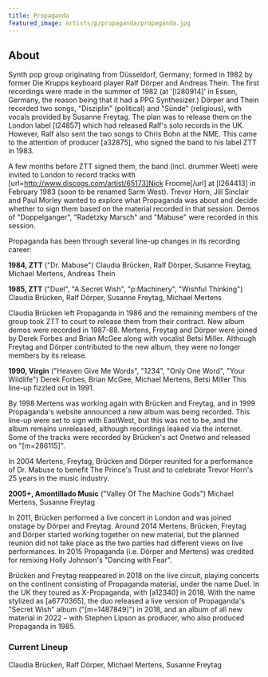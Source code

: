 ```yaml
---
title: Propaganda
featured_image: artists/p/propaganda/propaganda.jpg
---
```

## About

Synth pop group originating from Düsseldorf, Germany; formed in 1982 by former Die Krupps keyboard player Ralf Dörper and Andreas Thein. The first recordings were made in the summer of 1982 (at '[l280914]' in Essen, Germany, the reason being that it had a PPG Synthesizer.) Dörper and Thein recorded two songs, "Disziplin" (political) and "Sünde" (religious), with vocals provided by Susanne Freytag. The plan was to release them on the London label [l24857] which had released Ralf's solo records in the UK. However, Ralf also sent the two songs to Chris Bohn at the NME. This came to the attention of producer [a32875], who signed the band to his label ZTT in 1983.

A few months before ZTT signed them, the band (incl. drummer Weet) were invited to London to record tracks with [url=http://www.discogs.com/artist/65173]Nick Froome[/url] at [l264413] in February 1983 (soon to be renamed Sarm West). Trevor Horn, Jill Sinclair and Paul Morley wanted to explore what Propaganda was about and decide whether to sign them based on the material recorded in that session. Demos of "Doppelganger", "Radetzky Marsch" and "Mabuse" were recorded in this session.

Propaganda has been through several line-up changes in its recording career:

**1984, ZTT** ("Dr. Mabuse")
Claudia Brücken, Ralf Dörper, Susanne Freytag, Michael Mertens, Andreas Thein

**1985, ZTT** ("Duel", "A Secret Wish", "p:Machinery", "Wishful Thinking")
Claudia Brücken, Ralf Dörper, Susanne Freytag, Michael Mertens

Claudia Brücken left Propaganda in 1986 and the remaining members of the group took ZTT to court to release them from their contract. New album demos were recorded in 1987-88. Mertens, Freytag and Dörper were joined by Derek Forbes and Brian McGee along with vocalist Betsi Miller. Although Freytag and Dörper contributed to the new album, they were no longer members by its release.

**1990, Virgin** ("Heaven Give Me Words", "1234", "Only One Word", "Your Wildlife")
Derek Forbes, Brian McGee, Michael Mertens, Betsi Miller
This line-up fizzled out in 1991. 

By 1998 Mertens was working again with Brücken and Freytag, and in 1999 Propaganda's website announced a new album was being recorded. This line-up were set to sign with EastWest, but this was not to be, and the album remains unreleased, although recordings leaked via the internet. Some of the tracks were recorded by Brücken's act Onetwo and released on "[m=286115]".

In 2004 Mertens, Freytag, Brücken and Dörper reunited for a performance of Dr. Mabuse to benefit The Prince's Trust and to celebrate Trevor Horn's 25 years in the music industry. 

**2005+, Amontillado Music** ("Valley Of The Machine Gods")
Michael Mertens, Susanne Freytag

In 2011, Brücken performed a live concert in London and was joined onstage by Dörper and Freytag. Around 2014 Mertens, Brücken, Freytag and Dörper started working together on new material, but the planned reunion did not take place as the two parties had different views on live performances. In 2015 Propaganda (i.e. Dörper and Mertens) was credited for remixing Holly Johnson's "Dancing with Fear".

Brücken and Freytag reappeared in 2018 on the live circuit, playing concerts on the continent consisting of Propaganda material, under the name Duel. In the UK they toured as X-Propaganda, with [a12340] in 2018. With the name stylized as [a6770365], the duo released a live version of Propaganda's "Secret Wish" album ("[m=1487849]") in 2018, and an album of all new material in 2022 – with Stephen Lipson as producer, who also produced Propaganda in 1985.

### Current Lineup

Claudia Brücken, Ralf Dörper, Michael Mertens, Susanne Freytag

